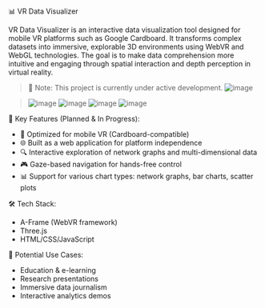 📊 VR Data Visualizer

VR Data Visualizer is an interactive data visualization tool designed for mobile VR platforms such as Google Cardboard. It transforms complex datasets into immersive, explorable 3D environments using WebVR and WebGL technologies. The goal is to make data comprehension more intuitive and engaging through spatial interaction and depth perception in virtual reality.

> 🚧 Note: This project is currently under active development.
![image](https://github.com/user-attachments/assets/4a0e504f-344a-46c1-b37f-de913e242c68)

> ![image](https://github.com/user-attachments/assets/8d61996f-d6b6-4d3e-ad39-ab98351b5528)
![image](https://github.com/user-attachments/assets/159479fb-d2ea-45e0-8f4a-52782bf3c42d)
![image](https://github.com/user-attachments/assets/9d4591c3-4af5-4534-b1c9-d7cc9c90039a)
![image](https://github.com/user-attachments/assets/4de83e97-7c69-4e5c-8f25-93ae6d3f71ec)

 🎯 Key Features (Planned & In Progress):

* 📱 Optimized for mobile VR (Cardboard-compatible)
* 🌐 Built as a web application for platform independence
* 🔍 Interactive exploration of network graphs and multi-dimensional data
* 🎮 Gaze-based navigation for hands-free control
* 📊 Support for various chart types: network graphs, bar charts, scatter plots

 🛠 Tech Stack:

* A-Frame (WebVR framework)
* Three.js
* HTML/CSS/JavaScript

 🚀 Potential Use Cases:

* Education & e-learning
* Research presentations
* Immersive data journalism
* Interactive analytics demos
